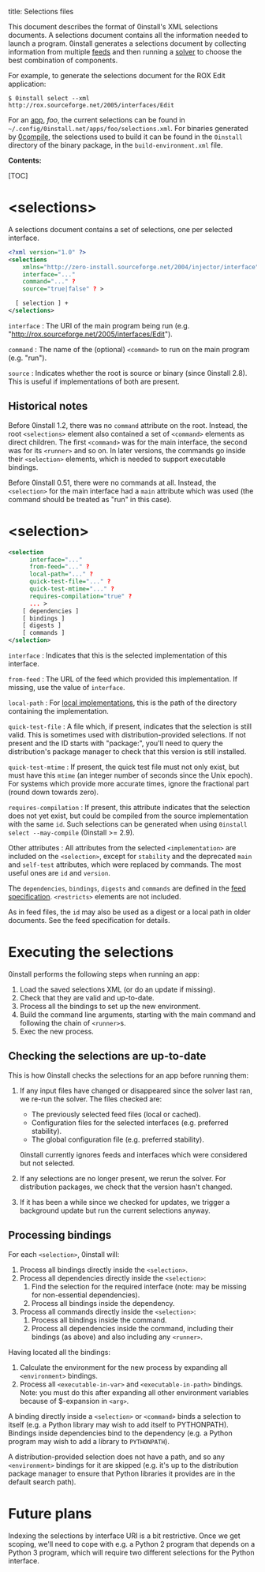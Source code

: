 title: Selections files

This document describes the format of 0install's XML selections documents. A selections document contains all the information needed to launch a program. 0install generates a selections document by collecting information from multiple [feeds](feed.md) and then running a [solver](../developers/solver.md) to choose the best combination of components.

For example, to generate the selections document for the ROX Edit application:

```shell
$ 0install select --xml http://rox.sourceforge.net/2005/interfaces/Edit
```

For an [app](../basics/using-apps.md), _foo_, the current selections can be found in `~/.config/0install.net/apps/foo/selections.xml`. For binaries generated by [0compile](../tools/0compile.md), the selections used to build it can be found in the `0install` directory of the binary package, in the `build-environment.xml` file.

**Contents:**

[TOC]

# <selections\>

A selections document contains a set of selections, one per selected interface.

```xml
<?xml version="1.0" ?>
<selections
    xmlns="http://zero-install.sourceforge.net/2004/injector/interface"
    interface="..."
    command="..." ?
    source="true|false" ? >

  [ selection ] +
</selections>
```

`interface`
: The URI of the main program being run (e.g. "http://rox.sourceforge.net/2005/interfaces/Edit").

`command`
: The name of the (optional) `<command>` to run on the main program (e.g. "run").

`source`
: Indicates whether the root is source or binary (since 0install 2.8). This is useful if implementations of both are present.

## Historical notes

Before 0install 1.2, there was no `command` attribute on the root. Instead, the root `<selections>` element also contained a set of `<command>` elements as direct children. The first `<command>` was for the main interface, the second was for its `<runner>` and so on. In later versions, the commands go inside their `<selection>` elements, which is needed to support executable bindings.

Before 0install 0.51, there were no commands at all. Instead, the `<selection>` for the main interface had a `main` attribute which was used (the command should be treated as "run" in this case).

# <selection\>

```xml
<selection
      interface="..."
      from-feed="..." ?
      local-path="..." ?
      quick-test-file="..." ?
      quick-test-mtime="..." ?
      requires-compilation="true" ?
      ... >
    [ dependencies ]
    [ bindings ]
    [ digests ]
    [ commands ]
</selection>
```

`interface`
: Indicates that this is the selected implementation of this interface.

`from-feed`
: The URL of the feed which provided this implementation. If missing, use the value of `interface`.

`local-path`
: For [local implementations](../packaging/local-feeds.md), this is the path of the directory containing the implementation.

`quick-test-file`
: A file which, if present, indicates that the selection is still valid. This is sometimes used with distribution-provided selections. If not present and the ID starts with "package:", you'll need to query the distribution's package manager to check that this version is still installed.

`quick-test-mtime`
: If present, the quick test file must not only exist, but must have this `mtime` (an integer number of seconds since the Unix epoch).
For systems which provide more accurate times, ignore the fractional part (round down towards zero).

`requires-compilation`
: If present, this attribute indicates that the selection does not yet exist, but could be compiled from the source implementation with the same `id`. Such selections can be generated when using `0install select --may-compile` (0install >= 2.9).

Other attributes
: All attributes from the selected `<implementation>` are included on the `<selection>`, except for `stability` and the deprecated `main` and `self-test` attributes, which were replaced by commands. The most useful ones are `id` and `version`.

The `dependencies`, `bindings`, `digests` and `commands` are defined in the [feed specification](feed.md). `<restricts>` elements are not included.

As in feed files, the `id` may also be used as a digest or a local path in older documents. See the feed specification for details.

# Executing the selections

0install performs the following steps when running an app:

1.  Load the saved selections XML (or do an update if missing).
2.  Check that they are valid and up-to-date.
3.  Process all the bindings to set up the new environment.
4.  Build the command line arguments, starting with the main command and following the chain of `<runner>`s.
5.  Exec the new process.

## Checking the selections are up-to-date

This is how 0install checks the selections for an app before running them:

1.  If any input files have changed or disappeared since the solver last ran, we re-run the solver. The files checked are:
    
    -   The previously selected feed files (local or cached).
    -   Configuration files for the selected interfaces (e.g. preferred stability).
    -   The global configuration file (e.g. preferred stability).
    
    0install currently ignores feeds and interfaces which were considered but not selected.
    
2.  If any selections are no longer present, we rerun the solver. For distribution packages, we check that the version hasn't changed.
    
3.  If it has been a while since we checked for updates, we trigger a background update but run the current selections anyway.
    

## Processing bindings

For each `<selection>`, 0install will:

1.  Process all bindings directly inside the `<selection>`.
2.  Process all dependencies directly inside the `<selection>`:
    1.  Find the selection for the required interface (note: may be missing for non-essential dependencies).
    2.  Process all bindings inside the dependency.
3.  Process all commands directly inside the `<selection>`:
    1.  Process all bindings inside the command.
    2.  Process all dependencies inside the command, including their bindings (as above) and also including any `<runner>`.

Having located all the bindings:

1.  Calculate the environment for the new process by expanding all `<environment>` bindings.
2.  Process all `<executable-in-var>` and `<executable-in-path>` bindings. Note: you must do this after expanding all other environment variables because of $-expansion in `<arg>`.

A binding directly inside a `<selection>` or `<command>` binds a selection to itself (e.g. a Python library may wish to add itself to PYTHONPATH). Bindings inside dependencies bind to the dependency (e.g. a Python program may wish to add a library to `PYTHONPATH`).

A distribution-provided selection does not have a path, and so any `<environment>` bindings for it are skipped (e.g. it's up to the distribution package manager to ensure that Python libraries it provides are in the default search path).

# Future plans

Indexing the selections by interface URI is a bit restrictive. Once we get scoping, we'll need to cope with e.g. a Python 2 program that depends on a Python 3 program, which will require two different selections for the Python interface.
